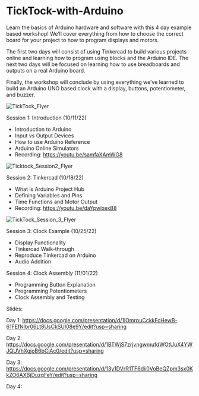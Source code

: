 # TickTock-with-Arduino
Learn the basics of Arduino hardware and software with this 4 day example based workshop! We’ll cover everything from how to choose the correct board for your project to how to program displays and motors. 

The first two days will consist of using Tinkercad to build various projects online and learning how to program using blocks and the Arduino IDE. The next two days will be focused on learning how to use breadboards and outputs on a real Arduino board. 

Finally, the workshop will conclude by using everything we’ve learned to build an Arduino UNO based clock with a display, buttons, potentiometer, and buzzer. 

![TickTock_Flyer](https://user-images.githubusercontent.com/25860232/195999803-f6b47d7d-dcbb-48fe-96cd-4f28c50d2264.png)

Session 1: Introduction (10/11/22)
- Introduction to Arduino
- Input vs Output Devices
- How to use Arduino Reference
- Arduino Online Simulators
- Recording: https://youtu.be/samfaXAmWG8

![Ticktock_Session2_Flyer](https://user-images.githubusercontent.com/25860232/195999883-2e8e2438-8064-4658-8497-fe47e048b4c5.png)

Session 2: Tinkercad (10/18/22)
- What is Arduino Project Hub
- Defining Variables and Pins
- Time Functions and Motor Output
- Recording: https://youtu.be/daYpwixexB8

![TickTock_Session_3_Flyer](https://user-images.githubusercontent.com/25860232/196721869-8d9744c1-0aac-45d4-b981-2bb7f8c42cad.png)

Session 3: Clock Example (10/25/22)
- Display Functionality
- Tinkercad Walk-through
- Reproduce Tinkercad on Arduino
- Audio Addition

Session 4: Clock Assembly (11/01/22)
- Programming Button Explanation
- Programming Potentiometers
- Clock Assembly and Testing

Slides:

Day 1: https://docs.google.com/presentation/d/1lOmrpuCckkFcHewB-61FEfNlbr06Lt8UsCkSUl08e9Y/edit?usp=sharing

Day 2: https://docs.google.com/presentation/d/1BTWjS7zrjvngwmufdWOtUuX4YWJQUVhXgjoB6bCiAc0/edit?usp=sharing

Day 3: https://docs.google.com/presentation/d/13y1DVrR1TF6dii0VoBeQZpm3sx0KkZO6AXBjDuzgFeY/edit?usp=sharing

Day 4:

